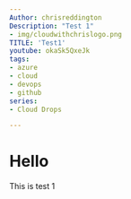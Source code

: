 ```yaml
---
Author: chrisreddington
Description: "Test 1"
- img/cloudwithchrislogo.png
TITLE: 'Test1'
youtube: okaSk5QxeJk
tags:
- azure
- cloud
- devops
- github
series:
- Cloud Drops

---
```

# Hello
This is test 1